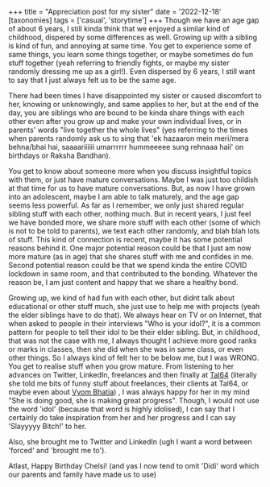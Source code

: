 +++
title = "Appreciation post for my sister"
date = '2022-12-18'
[taxonomies]
tags = ['casual', 'storytime']
+++
Though we have an age gap of about 6 years, I still kinda think that we enjoyed a similar kind of childhood, dispered by some differences as well. <!-- more --> 
Growing up with a sibling is kind of fun, and annoying at same time. You get to experience some of same things, you learn some things together, or maybe sometimes do fun stuff together (yeah referring to friendly fights, or maybe my sister randomly dressing me up as a girl!). Even dispersed by 6 years, I still want to say that I just always felt us to be the same age.

There had been times I have disappointed my sister or caused discomfort to her, knowing or unknowingly, and same applies to her, but at the end of the day, you are siblings who are bound to be kinda share things with each other even after you grow up and make your own individual lives, or in parents' words "live together the whole lives" (yes referring to the times when parents randomly ask us to sing that 'ek hazaaron mein meri/mera behna/bhai hai, saaaariiiiii umarrrrrr hummeeeee sung rehnaaa haii' on birthdays or Raksha Bandhan).

You get to know about someone more when you discuss insightful topics with them, or just have mature conversations. Maybe I was just too childish at that time for us to have mature conversations. But, as now I have grown into an adolescent, maybe I am able to talk maturely, and the age gap seems less powerful. As far as I remember, we only just shared regular sibling stuff with each other, nothing much. But in recent years, I just feel we have bonded more, we share more stuff with each other (some of which is not to be told to parents), we text each other randomly, and blah blah lots of stuff. This kind of connection is recent, maybe it has some potential reasons behind it. One major potential reason could be that I just am now more mature (as in age) that she shares stuff with me and confides in me. Second potential reason could be that we spend kinda the entire COVID lockdown in same room, and that contributed to the bonding. Whatever the reason be, I am just content and happy that we share a healthy bond.

Growing up, we kind of had fun with each other, but didnt talk about educational or other stuff much, she just use to help me with projects (yeah the elder siblings have to do that). We always hear on TV or on Internet, that when asked to people in their interviews "Who is your idol?", it is a common pattern for people to tell their idol to be their elder sibling. But, in childhood, that was not the case with me, I always thought I achieve more good ranks or marks in classes, then she did when she was in same class, or even other things. So I always kind of felt her to be below me, but I was WRONG. You get to realise stuff when you grow mature. From listening to her advances on Twitter, LinkedIn, freelances and then finally at [Tal64](https://www.linkedin.com/company/tal64/) (literally she told me bits of funny stuff about freelances, their clients at Tal64, or maybe even about [Vyom Bhatia](https://www.linkedin.com/in/vyombh/)) , I was always happy for her in my mind "She is doing good, she is making great progress". Though, I would not use the word 'idol' (because that word is highly idolised), I can say that I certainly do take inspiration from her and her progress and I can say 'Slayyyyy Bitch!' to her.

Also, she brought me to Twitter and LinkedIn (ugh I want a word between 'forced' and 'brought me to').

Atlast, Happy Birthday Chelsi! (and yas I now tend to omit 'Didi' word which our parents and family have made us to use)

